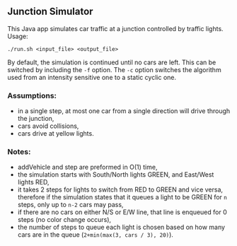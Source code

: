 
## Junction Simulator
This Java app simulates car traffic at a junction controlled by traffic lights. Usage:

`./run.sh <input_file> <output_file>`

By default, the simulation is continued until no cars are left. This can be switched by including the `-f` option. The `-c` option switches the algorithm used from an intensity sensitive one to a static cyclic one.

### Assumptions:
- in a single step, at most one car from a single direction will drive through the junction,
- cars avoid collisions,
- cars drive at yellow lights.


### Notes:
- addVehicle and step are preformed in O(1) time,
- the simulation starts with South/North lights GREEN, and East/West lights RED,
- it takes 2 steps for lights to switch from RED to GREEN and vice versa, therefore if the simulation states that it queues a light to be GREEN for `n` steps, only up to `n-2` cars may pass,
- if there are no cars on either N/S or E/W line, that line is enqueued for 0 steps (no color change occurs),
- the number of steps to queue each light is chosen based on how many cars are in the queue (`2+min(max(3, cars / 3), 20)`).


